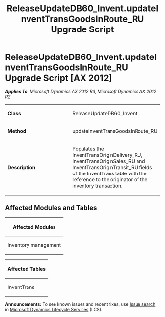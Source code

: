 ﻿---
title: ReleaseUpdateDB60_Invent.updateInventTransGoodsInRoute_RU Upgrade Script
TOCTitle: ReleaseUpdateDB60_Invent.updateInventTransGoodsInRoute_RU Upgrade Script
ms:assetid: d421a328-4f0b-a4c7-725c-ed21d9e44bdb
ms:mtpsurl: https://msdn.microsoft.com/en-us/library/JJ687012(v=AX.60)
ms:contentKeyID: 49711460
ms.date: 05/18/2015
mtps_version: v=AX.60
---

# ReleaseUpdateDB60\_Invent.updateInventTransGoodsInRoute\_RU Upgrade Script [AX 2012]


_**Applies To:** Microsoft Dynamics AX 2012 R3, Microsoft Dynamics AX 2012 R2_

<table>
<colgroup>
<col style="width: 50%" />
<col style="width: 50%" />
</colgroup>
<tbody>
<tr class="odd">
<td><p><strong>Class</strong></p></td>
<td><p>ReleaseUpdateDB60_Invent</p></td>
</tr>
<tr class="even">
<td><p><strong>Method</strong></p></td>
<td><p>updateInventTransGoodsInRoute_RU</p></td>
</tr>
<tr class="odd">
<td><p><strong>Description</strong></p></td>
<td><p>Populates the InventTransOriginDelivery_RU, InventTransOriginSales_RU and InventTransOriginTransit_RU fields of the InventTrans table with the reference to the originator of the inventory transaction.</p></td>
</tr>
</tbody>
</table>


## Affected Modules and Tables

<table>
<colgroup>
<col style="width: 100%" />
</colgroup>
<thead>
<tr class="header">
<th><p>Affected Modules</p></th>
</tr>
</thead>
<tbody>
<tr class="odd">
<td><p>Inventory management</p></td>
</tr>
</tbody>
</table>


<table>
<colgroup>
<col style="width: 100%" />
</colgroup>
<thead>
<tr class="header">
<th><p>Affected Tables</p></th>
</tr>
</thead>
<tbody>
<tr class="odd">
<td><p>InventTrans</p></td>
</tr>
</tbody>
</table>

  
**Announcements:** To see known issues and recent fixes, use [Issue search](http://go.microsoft.com/fwlink/?linkid=389258) in [Microsoft Dynamics Lifecycle Services](http://go.microsoft.com/fwlink/?linkid=306505) (LCS).

